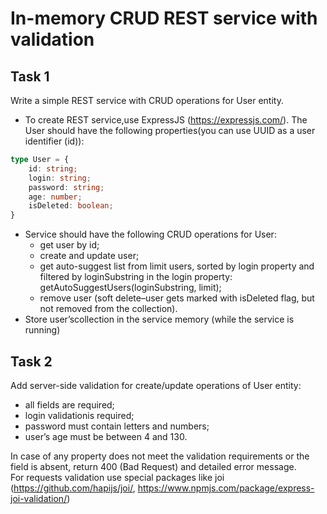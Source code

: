 # In-memory CRUD REST service with validation

## Task 1

Write a simple REST service with CRUD operations for User entity.

* To create REST service,use ExpressJS (<https://expressjs.com/>). The User should have the following properties(you can use UUID as a user identifier (id)):

```typescript
type User = {
    id: string;
    login: string;
    password: string;
    age: number;
    isDeleted: boolean;
}
```

* Service should have the following CRUD operations for User:
  * get user by id;
  * create and update user;
  * get auto-suggest list from limit users, sorted by login property and filtered by loginSubstring in the login property: getAutoSuggestUsers(loginSubstring, limit);
  * remove user (soft delete–user gets marked with isDeleted flag, but not removed from the collection).
* Store user’scollection in the service memory (while the service is running)

## Task 2

Add server-side validation for create/update operations of User entity:

* all fields are required;
* login validationis required;
* password must contain letters and numbers;
* user’s age must be between 4 and 130.
     
      
In case of any property does not meet the validation requirements or the field is absent, return 400 (Bad Request) and detailed error message.    
For requests validation use special packages like joi (<https://github.com/hapijs/joi/>, <https://www.npmjs.com/package/express-joi-validation/>)
